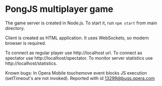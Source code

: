 PongJS multiplayer game
=======

The game server is created in Node.js. To start it, run ``npm start`` from main directory.

Client is created as HTML application. It uses WebSockets, so modern browser is required.

To connect as regular player use http://localhost url.
To connect as spectator use http://localhost/spectator.
To monitor server statistics use http://localhost/statistics.


Known bugs:
In Opera Mobile touchemove event blocks JS execution (setTimeout's are not invoked). Reported with id 13299@bugs.opera.com